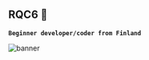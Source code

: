 
## RQC6 👋

**`Beginner developer/coder from Finland`**
<!---
Hi there! 👋 I'm a beginner coder learning Lua & JavaScript, and I love game development. Working at the moment on my own 🐌 FiveM server to create immersive experiences. Follow my journey as I build exciting projects in gaming & software! 😊🚀
--->
![banner](https://cdn.discordapp.com/attachments/1133500083342676139/1135703676321796246/testibanner.png)
